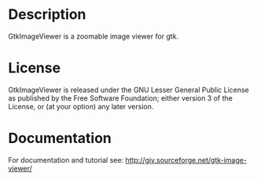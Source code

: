 # Description

GtkImageViewer is a zoomable image viewer for gtk.

# License

GtkImageViewer is released under the GNU Lesser General Public
License as published by the Free Software Foundation; either
version 3 of the License, or (at your option) any later version.


# Documentation

For documentation and tutorial see: http://giv.sourceforge.net/gtk-image-viewer/

